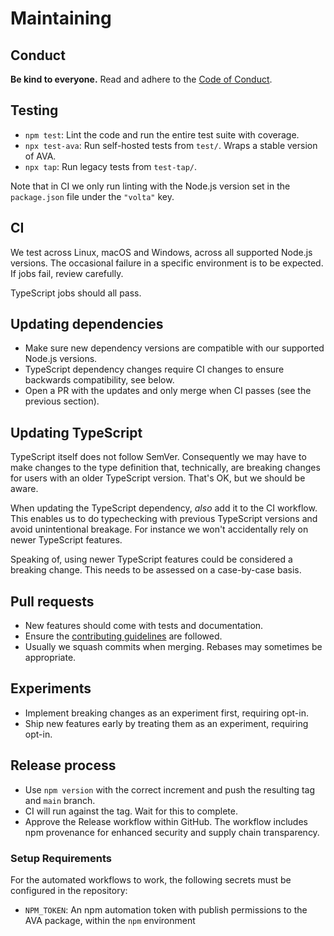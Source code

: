 # Maintaining

## Conduct

**Be kind to everyone.** Read and adhere to the [Code of Conduct](.github/CODE_OF_CONDUCT.md).

## Testing

* `npm test`: Lint the code and run the entire test suite with coverage.
* `npx test-ava`: Run self-hosted tests from `test/`. Wraps a stable version of AVA.
* `npx tap`: Run legacy tests from `test-tap/`.

Note that in CI we only run linting with the Node.js version set in the `package.json` file under the `"volta"` key.

## CI

We test across Linux, macOS and Windows, across all supported Node.js versions. The occasional failure in a specific environment is to be expected. If jobs fail, review carefully.

TypeScript jobs should all pass.

## Updating dependencies

* Make sure new dependency versions are compatible with our supported Node.js versions.
* TypeScript dependency changes require CI changes to ensure backwards compatibility, see below.
* Open a PR with the updates and only merge when CI passes (see the previous section).

## Updating TypeScript

TypeScript itself does not follow SemVer. Consequently we may have to make changes to the type definition that, technically, are breaking changes for users with an older TypeScript version. That's OK, but we should be aware.

When updating the TypeScript dependency, *also* add it to the CI workflow. This enables us to do typechecking with previous TypeScript versions and avoid unintentional breakage. For instance we won't accidentally rely on newer TypeScript features.

Speaking of, using newer TypeScript features could be considered a breaking change. This needs to be assessed on a case-by-case basis.

## Pull requests

* New features should come with tests and documentation.
* Ensure the [contributing guidelines](.github/CONTRIBUTING.md) are followed.
* Usually we squash commits when merging. Rebases may sometimes be appropriate.

## Experiments

* Implement breaking changes as an experiment first, requiring opt-in.
* Ship new features early by treating them as an experiment, requiring opt-in.

## Release process

* Use `npm version` with the correct increment and push the resulting tag and `main` branch.
* CI will run against the tag. Wait for this to complete.
* Approve the Release workflow within GitHub. The workflow includes npm provenance for enhanced security and supply chain transparency.

### Setup Requirements

For the automated workflows to work, the following secrets must be configured in the repository:

- `NPM_TOKEN`: An npm automation token with publish permissions to the AVA package, within the `npm` environment
